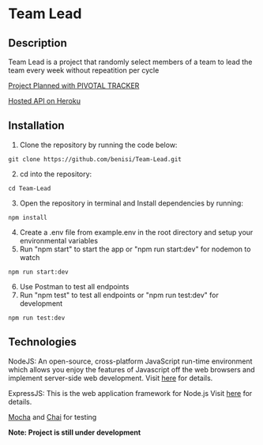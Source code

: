 # Team Lead

## Description

Team Lead is a project that randomly select members of a team to lead the team every week without repeatition per cycle

[Project Planned with PIVOTAL TRACKER](https://www.pivotaltracker.com/n/projects/2375389)

[Hosted API on Heroku]()<br/>

## Installation

1.  Clone the repository by running the code below:
```shell
git clone https://github.com/benisi/Team-Lead.git
```
2.  cd into the repository:
```shell
cd Team-Lead
```
3.  Open the repository in terminal and Install dependencies by running:
```shell
npm install
```
4.  Create a .env file from example.env in the root directory and setup your environmental variables
5.  Run "npm start" to start the app or "npm run start:dev" for nodemon to watch
```shell
npm run start:dev
```
6.  Use Postman to test all endpoints
7.  Run "npm test" to test all endpoints or "npm run test:dev" for development
```shell
npm run test:dev
```

## Technologies

NodeJS: An open-source, cross-platform JavaScript run-time environment which allows you enjoy the features of Javascript off the web browsers and implement server-side web development. Visit [here](https://nodejs.org/en/) for details.

ExpressJS: This is the web application framework for Node.js Visit [here](https://expressjs.com) for details.


[Mocha](https://mochajs.org/) and [Chai](https://www.chaijs.com/) for testing

**Note: Project is still under development**
